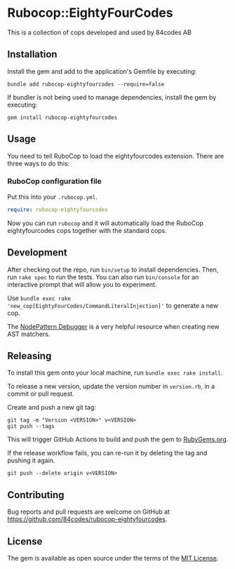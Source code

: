 # Rubocop::EightyFourCodes

This is a collection of cops developed and used by 84codes AB

## Installation

Install the gem and add to the application's Gemfile by executing:

    bundle add rubocop-eightyfourcodes --require=false

If bundler is not being used to manage dependencies, install the gem by executing:

    gem install rubocop-eightyfourcodes

## Usage

You need to tell RuboCop to load the eightyfourcodes extension. There are three
ways to do this:

### RuboCop configuration file

Put this into your `.rubocop.yml`.

```yaml
require: rubocop-eightyfourcodes
```

Now you can run `rubocop` and it will automatically load the RuboCop eightyfourcodes
cops together with the standard cops.

## Development

After checking out the repo, run `bin/setup` to install dependencies. Then, run `rake spec` to run the tests. You can also run `bin/console` for an interactive prompt that will allow you to experiment.

Use `bundle exec rake 'new_cop[EightyFourCodes/CommandLiteralInjection]'` to generate a new cop.

The [NodePattern Debugger](https://nodepattern.herokuapp.com/) is a very helpful resource when creating new AST matchers.

## Releasing

To install this gem onto your local machine, run `bundle exec rake install`.

To release a new version, update the version number in `version.rb`, in a commit or pull request.

Create and push a new git tag:

```shell
git tag -m "Version <VERSION>" v<VERSION>
git push --tags
```

This will trigger GitHub Actions to build and push the gem to [RubyGems.org](https://rubygems.org/gems/rubocop-eightyfourcodes).

If the release workflow fails, you can re-run it by deleting the tag and pushing it again.

```shell
git push --delete origin v<VERSION>
```

## Contributing

Bug reports and pull requests are welcome on GitHub at <https://github.com/84codes/rubocop-eightyfourcodes>.

## License

The gem is available as open source under the terms of the [MIT License](https://opensource.org/licenses/MIT).
